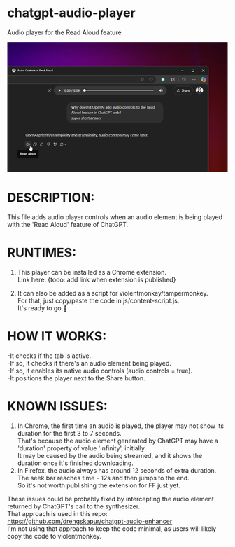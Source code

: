 # chatgpt-audio-player

Audio player for the Read Aloud feature

![Screenshot of the extension](images/promo-screenshot.png)

# DESCRIPTION:

This file adds audio player controls when an audio element is being played with the 'Read Aloud' feature of ChatGPT.

# RUNTIMES:

1. This player can be installed as a Chrome extension.  
   Link here: {todo: add link when extension is published}

2. It can also be added as a script for violentmonkey/tampermonkey.  
   For that, just copy/paste the code in js/content-script.js.  
   It's ready to go 🚀

# HOW IT WORKS:

-It checks if the tab is active.  
-If so, it checks if there's an audio element being played.  
-If so, it enables its native audio controls (audio.controls = true).  
-It positions the player next to the Share button.

# KNOWN ISSUES:

1. In Chrome, the first time an audio is played, the player may not show its duration for the first 3 to 7 seconds.  
   That's because the audio element generated by ChatGPT may have a 'duration' property of value 'Infinity', initially.  
   It may be caused by the audio being streamed, and it shows the duration once it's finished downloading.
2. In Firefox, the audio always has around 12 seconds of extra duration. The seek bar reaches time - 12s and then jumps to the end.  
   So it's not worth publishing the extension for FF just yet.

These issues could be probably fixed by intercepting the audio element returned by ChatGPT's call to the synthesizer.  
That approach is used in this repo: https://github.com/drengskapur/chatgpt-audio-enhancer  
I'm not using that approach to keep the code minimal, as users will likely copy the code to violentmonkey.
